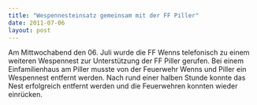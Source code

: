 ```yaml
---
title: "Wespennesteinsatz gemeinsam mit der FF Piller"
date: 2011-07-06
layout: post
---
```


Am Mittwochabend den 06. Juli wurde die FF Wenns telefonisch zu einem weiteren Wespennest zur Unterstützung der FF Piller gerufen. Bei einem Einfamilienhaus am Piller musste von der Feuerwehr Wenns und Piller ein Wespennest entfernt werden. Nach rund einer halben Stunde konnte das Nest erfolgreich entfernt werden und die Feuerwehren konnten wieder einrücken.